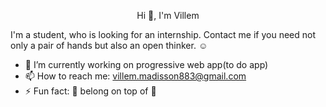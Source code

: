 <p align="center">
Hi 👋, I'm Villem
</p>

I'm a student, who is looking for an internship.
Contact me if you need not only a pair of hands but also an open thinker. ☺️

- 🔭 I’m currently working on progressive web app(to do app)
- 📫 How to reach me: villem.madisson883@gmail.com
- ⚡ Fun fact: 🍍 belong on top of 🍕
